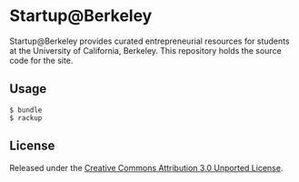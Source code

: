Startup@Berkeley
================

Startup@Berkeley provides curated entrepreneurial resources for students at the University of California, Berkeley. This repository holds the source code for the site.

Usage
-----

    $ bundle
    $ rackup

License
-------

Released under the [Creative Commons Attribution 3.0 Unported License](http://creativecommons.org/licenses/by/3.0/deed.en_US).
